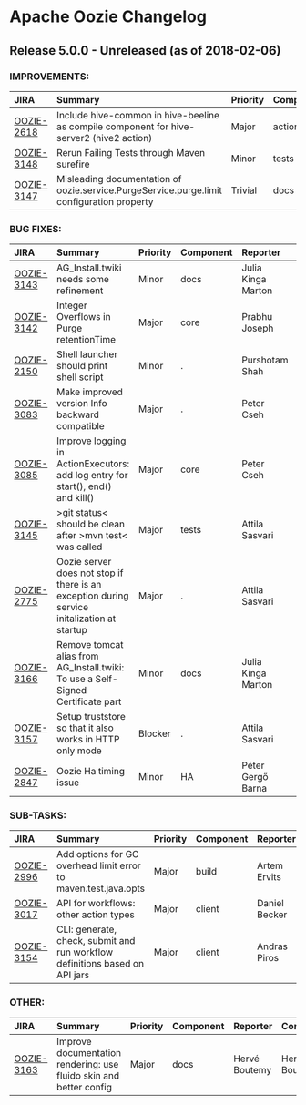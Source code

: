 
<!---
# Licensed to the Apache Software Foundation (ASF) under one
# or more contributor license agreements.  See the NOTICE file
# distributed with this work for additional information
# regarding copyright ownership.  The ASF licenses this file
# to you under the Apache License, Version 2.0 (the
# "License"); you may not use this file except in compliance
# with the License.  You may obtain a copy of the License at
#
#     http://www.apache.org/licenses/LICENSE-2.0
#
# Unless required by applicable law or agreed to in writing, software
# distributed under the License is distributed on an "AS IS" BASIS,
# WITHOUT WARRANTIES OR CONDITIONS OF ANY KIND, either express or implied.
# See the License for the specific language governing permissions and
# limitations under the License.
-->
# Apache Oozie Changelog

## Release 5.0.0 - Unreleased (as of 2018-02-06)



### IMPROVEMENTS:

| JIRA | Summary | Priority | Component | Reporter | Contributor |
|:---- |:---- | :--- |:---- |:---- |:---- |
| [OOZIE-2618](https://issues.apache.org/jira/browse/OOZIE-2618) | Include hive-common in hive-beeline as compile component for hive-server2 (hive2 action) |  Major | action | Taklon Stephen Wu | Taklon Stephen Wu |
| [OOZIE-3148](https://issues.apache.org/jira/browse/OOZIE-3148) | Rerun Failing Tests through Maven surefire |  Minor | tests | Attila Sasvari | Attila Sasvari |
| [OOZIE-3147](https://issues.apache.org/jira/browse/OOZIE-3147) | Misleading documentation of oozie.service.PurgeService.purge.limit configuration property |  Trivial | docs | Oleksandr Kalinin | Oleksandr Kalinin |


### BUG FIXES:

| JIRA | Summary | Priority | Component | Reporter | Contributor |
|:---- |:---- | :--- |:---- |:---- |:---- |
| [OOZIE-3143](https://issues.apache.org/jira/browse/OOZIE-3143) | AG\_Install.twiki needs some refinement |  Minor | docs | Julia Kinga Marton | Julia Kinga Marton |
| [OOZIE-3142](https://issues.apache.org/jira/browse/OOZIE-3142) | Integer Overflows in Purge retentionTime |  Major | core | Prabhu Joseph | Prabhu Joseph |
| [OOZIE-2150](https://issues.apache.org/jira/browse/OOZIE-2150) | Shell launcher should print shell script |  Minor | . | Purshotam Shah | Jacob Tolar |
| [OOZIE-3083](https://issues.apache.org/jira/browse/OOZIE-3083) | Make improved version Info backward compatible |  Major | . | Peter Cseh | Peter Cseh |
| [OOZIE-3085](https://issues.apache.org/jira/browse/OOZIE-3085) | Improve logging in ActionExecutors: add log entry for start(), end() and kill() |  Major | core | Peter Cseh | Julia Kinga Marton |
| [OOZIE-3145](https://issues.apache.org/jira/browse/OOZIE-3145) | \>git status\< should be clean after \>mvn test\< was called |  Major | tests | Attila Sasvari | Julia Kinga Marton |
| [OOZIE-2775](https://issues.apache.org/jira/browse/OOZIE-2775) | Oozie server does not stop if there is an exception during service initalization at startup |  Major | . | Attila Sasvari | Attila Sasvari |
| [OOZIE-3166](https://issues.apache.org/jira/browse/OOZIE-3166) | Remove tomcat alias from AG\_Install.twiki: To use a Self-Signed Certificate part |  Minor | docs | Julia Kinga Marton | Julia Kinga Marton |
| [OOZIE-3157](https://issues.apache.org/jira/browse/OOZIE-3157) | Setup truststore so that it also works in HTTP only mode |  Blocker | . | Attila Sasvari | Julia Kinga Marton |
| [OOZIE-2847](https://issues.apache.org/jira/browse/OOZIE-2847) | Oozie Ha timing issue |  Minor | HA | Péter Gergő Barna | Denes Bodo |


### SUB-TASKS:

| JIRA | Summary | Priority | Component | Reporter | Contributor |
|:---- |:---- | :--- |:---- |:---- |:---- |
| [OOZIE-2996](https://issues.apache.org/jira/browse/OOZIE-2996) | Add options for GC overhead limit error to maven.test.java.opts |  Major | build | Artem Ervits | Artem Ervits |
| [OOZIE-3017](https://issues.apache.org/jira/browse/OOZIE-3017) | API for workflows: other action types |  Major | client | Daniel Becker | Andras Piros |
| [OOZIE-3154](https://issues.apache.org/jira/browse/OOZIE-3154) | CLI: generate, check, submit and run workflow definitions based on API jars |  Major | client | Andras Piros | Andras Piros |


### OTHER:

| JIRA | Summary | Priority | Component | Reporter | Contributor |
|:---- |:---- | :--- |:---- |:---- |:---- |
| [OOZIE-3163](https://issues.apache.org/jira/browse/OOZIE-3163) | Improve documentation rendering: use fluido skin and better config |  Major | docs | Hervé Boutemy | Hervé Boutemy |


